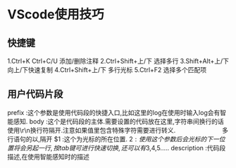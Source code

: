 # VScode使用技巧

## 快捷键

1.Ctrl+K Ctrl+C/U       添加/删除注释
2.Ctrl+Shift+上/下      选择多行
3.Shift+Alt+上/下       向上/下快速复制
4.Ctrl+Shift+上/下      多行光标
5.Ctrl+F2               选择多个匹配项

## 用户代码片段

prefix      :这个参数是使用代码段的快捷入口,比如这里的log在使用时输入log会有智能感知.
body        :这个是代码段的主体.需要设置的代码放在这里,字符串间换行的话使用\r\n换行符隔开.注意如果值里包含特殊字符需要进行转义.
　　　　　　　 多行语句的以,隔开
$1          :这个为光标的所在位置.
$2          :使用这个参数后会光标的下一位置将会另起一行,按tab键可进行快速切换,还可以有$3,$4,$5.....
description :代码段描述,在使用智能感知时的描述
